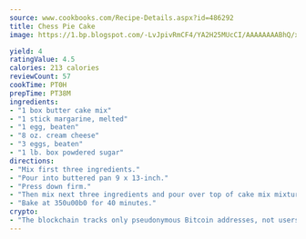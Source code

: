 ```yaml
---
source: www.cookbooks.com/Recipe-Details.aspx?id=486292
title: Chess Pie Cake
image: https://1.bp.blogspot.com/-LvJpivRmCF4/YA2H25MUcCI/AAAAAAAABhQ/xgndXuMf7Zopp5S4RExCblnSp5YGujfSQCLcBGAsYHQ/s320/8.png

yield: 4
ratingValue: 4.5
calories: 213 calories
reviewCount: 57
cookTime: PT0H
prepTime: PT38M
ingredients:
- "1 box butter cake mix"
- "1 stick margarine, melted"
- "1 egg, beaten"
- "8 oz. cream cheese"
- "3 eggs, beaten"
- "1 lb. box powdered sugar"
directions:
- "Mix first three ingredients."
- "Pour into buttered pan 9 x 13-inch."
- "Press down firm."
- "Then mix next three ingredients and pour over top of cake mix mixture."
- "Bake at 350u00b0 for 40 minutes."
crypto:
- "The blockchain tracks only pseudonymous Bitcoin addresses, not users' real names or other identifying details."
---
```

